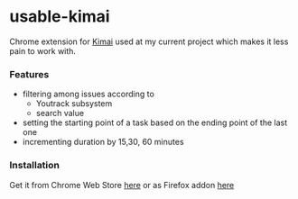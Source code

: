 # usable-kimai
Chrome extension for [Kimai](https://github.com/kimai/kimai) used at my current project which makes it less pain to work with.

### Features
- filtering among issues according to
  - Youtrack subsystem
  - search value
- setting the starting point of a task based on the ending point of the last one
- incrementing duration by 15,30, 60 minutes


### Installation
Get it from Chrome Web Store [here](https://chrome.google.com/webstore/search/usable%20kimai) or as Firefox addon [here](https://addons.mozilla.org/en-US/firefox/addon/usable-kimai/)
